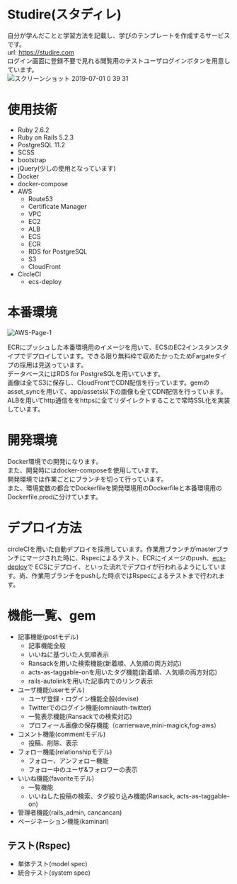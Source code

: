 # Studire(スタディレ)
自分が学んだことと学習方法を記載し、学びのテンプレートを作成するサービスです。  
url: https://studire.com  
ログイン画面に登録不要で見れる閲覧用のテストユーザログインボタンを用意しています。  
![スクリーンショット 2019-07-01 0 39 31](https://user-images.githubusercontent.com/50113713/60398931-bbd2cf00-9b98-11e9-84fb-954d3fb43122.png)


# 使用技術
- Ruby 2.6.2
- Ruby on Rails 5.2.3
- PostgreSQL 11.2
- SCSS
- bootstrap
- jQuery(少しの使用となっています)
- Docker
- docker-compose
- AWS
  - Route53
  - Certificate Manager
  - VPC
  - EC2
  - ALB
  - ECS
  - ECR
  - RDS for PostgreSQL
  - S3
  - CloudFront
- CircleCI
  - ecs-deploy
 
# 本番環境
![AWS-Page-1](https://user-images.githubusercontent.com/50113713/60399151-5e8c4d00-9b9b-11e9-93a3-8881f5181030.png)

ECRにプッシュした本番環境用のイメージを用いて、ECSのEC2インスタンスタイプでデプロイしています。できる限り無料枠で収めたかったためFargateタイプの採用は見送っています。  
データベースにはRDS for PostgreSQLを用いています。  
画像は全てS3に保存し、CloudFrontでCDN配信を行っています。gemのasset_syncを用いて、app/assets以下の画像も全てCDN配信を行っています。  
ALBを用いてhttp通信ををhttpsに全てリダイレクトすることで常時SSL化を実装しています。  

# 開発環境
Docker環境での開発になります。  
また、開発時にはdocker-composeを使用しています。  
開発環境では作業ごとにブランチを切って行っています。  
また、環境変数の都合でDockerfileを開発環境用のDockerfileと本番環境用のDockerfile.prodに分けています。  

# デプロイ方法
circleCIを用いた自動デプロイを採用しています。作業用ブランチがmasterブランチにマージされた時に、Rspecによるテスト、ECRにイメージのpush、[ecs-deploy](https://github.com/silinternational/ecs-deploy)で
ECSにデプロイ、といった流れでデプロイが行われるようにしています。尚、作業用ブランチをpushした時点ではRspecによるテストまで行われます。

# 機能一覧、gem
- 記事機能(postモデル)
  - 記事機能全般
  - いいねに基づいた人気順表示
  - Ransackを用いた検索機能(新着順、人気順の両方対応)
  - acts-as-taggable-onを用いたタグ機能(新着順、人気順の両方対応)
  - rails-autolinkを用いた記事内でのリンク表示
- ユーザ機能(userモデル)
  - ユーザ登録・ログイン機能全般(devise)
  - Twitterでのログイン機能(omniauth-twitter)
  - 一覧表示機能(Ransackでの検索対応) 
  - プロフィール画像の保存機能（carrierwave,mini-magick,fog-aws）
- コメント機能(commentモデル)
  - 投稿、削除、表示
- フォロー機能(relationshipモデル)
  - フォロー、アンフォロー機能
  - フォロー中のユーザ&フォロワーの表示
- いいね機能(favoriteモデル)
  - 一覧機能
  - いいねした投稿の検索、タグ絞り込み機能(Ransack, acts-as-taggable-on)
- 管理者機能(rails_admin, cancancan)
- ページネーション機能(kaminari)

## テスト(Rspec)
  - 単体テスト(model spec)
  - 統合テスト(system spec)
  
  
  
